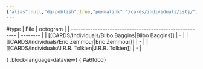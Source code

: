 ```yaml
---
{"alias":null,"dg-publish":true,"permalink":"/cards/individuals/istj/","dgPassFrontmatter":true,"created":"2023-04-29T12:09:39.846+02:00","updated":"2023-05-02T11:09:07.016+02:00"}
---
```


#type
| File                                                    | octogram |
| ------------------------------------------------------- | -------- |
| [[CARDS/Individuals/Bilbo Baggins\|Bilbo Baggins]]   | \-       |
| [[CARDS/Individuals/Eric Zemmour\|Eric Zemmour]]     | \-       |
| [[CARDS/Individuals/J.R.R. Tolkien\|J.R.R. Tolkien]] | \-       |

{ .block-language-dataview}
{ #a6fdcd}


